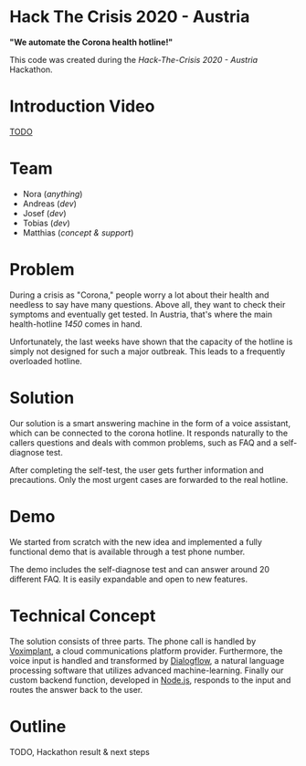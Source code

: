 # Hack The Crisis 2020 - Austria
**"We automate the Corona health hotline!"**

This code was created during the *Hack-The-Crisis 2020 - Austria* Hackathon.


# Introduction Video
[TODO]()


# Team
* Nora (*anything*)
* Andreas (*dev*)
* Josef (*dev*)
* Tobias (*dev*)
* Matthias (*concept & support*)


# Problem
During a crisis as "Corona," people worry a lot about their health and needless to say have many questions. Above all, they want to check their symptoms and eventually get tested. In Austria, that's where the main health-hotline *1450* comes in hand. 

Unfortunately, the last weeks have shown that the capacity of the hotline is simply not designed for such a major outbreak. This leads to a frequently overloaded hotline.


# Solution
Our solution is a smart answering machine in the form of a voice assistant, which can be connected to the corona hotline. It responds naturally to the callers questions and deals with common problems, such as FAQ and a self-diagnose test.

After completing the self-test, the user gets further information and precautions. Only the most urgent cases are forwarded to the real hotline.


# Demo
We started from scratch with the new idea and implemented a fully functional demo that is available through a test phone number.

The demo includes the self-diagnose test and can answer around 20 different FAQ. It is easily expandable and open to new features.


# Technical Concept
The solution consists of three parts.
The phone call is handled by [Voximplant](https://voximplant.com/), a cloud communications platform provider. Furthermore, the voice input is handled and transformed by [Dialogflow](https://dialogflow.com/), a natural language processing software that utilizes advanced machine-learning. Finally our custom backend function, developed in [Node.js](https://nodejs.org/), responds to the input and routes the answer back to the user.


# Outline
TODO, Hackathon result & next steps

